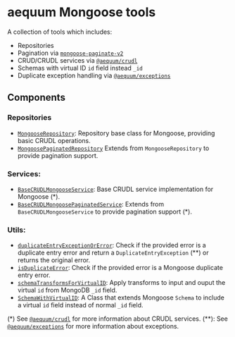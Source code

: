 aequum Mongoose tools 
=====================

A collection of tools which includes: 

- Repositories
- Pagination via [`mongoose-paginate-v2`](https://www.npmjs.com/package/mongoose-paginate-v2)
- CRUD/CRUDL services via [`@aequum/crudl`](https://www.npmjs.com/package/@aequum/crudl)
- Schemas with virtual ID `id` field instead `_id`
- Duplicate exception handling via [`@aequum/exceptions`](https://www.npmjs.com/package/@aequum/exceptions)


Components
----------

### Repositories

- [`MongooseRepository`](https://github.com/fbuccioni/aequum/blob/main/packages/mongoose/repositories/mongoose.repository.ts): Repository base class for Mongoose, providing basic CRUDL operations.
- [`MongoosePaginatedRepository`](https://github.com/fbuccioni/aequum/blob/main/packages/mongoose/repositories/paginated/mongoose-paginated.repository.ts) Extends from `MongooseRepository` to provide pagination support.


### Services:

- [`BaseCRUDLMongooseService`](https://github.com/fbuccioni/aequum/blob/main/packages/mongoose/services/base-crudl-mongoose.service.ts): Base CRUDL service implementation for Mongoose (*).
- [`BaseCRUDLMongoosePaginatedService`](https://github.com/fbuccioni/aequum/blob/main/packages/mongoose/services/paginated/base-crudl-mongoose-paginated.service.ts): Extends from `BaseCRUDLMongooseService` to provide pagination support (*).


### Utils:

- [`duplicateEntryExceptionOrError`](https://github.com/fbuccioni/aequum/blob/main/packages/mongoose/utils/exception.util.ts): Check if the provided error is a duplicate entry error and return a `DuplicateEntryException` (**) or returns the original error.
- [`isDuplicateError`](https://github.com/fbuccioni/aequum/blob/main/packages/mongoose/utils/exception.util.ts): Check if the provided error is a Mongoose duplicate entry error.
- [`schemaTransformsForVirtualID`](https://github.com/fbuccioni/aequum/blob/main/packages/mongoose/utils/schema.util.ts): Apply transforms to input and ouput the virtual `id`
from MongoDB `_id` field.
- [`SchemaWithVirtualID`](https://github.com/fbuccioni/aequum/blob/main/packages/mongoose/utils/schema.util.ts): A Class that extends Mongoose `Schema` to include a virtual `id` field instead of normal `_id` field.


(*) See [`@aequum/crudl`](https://www.npmjs.com/package/@aequum/crudl) for more information about CRUDL services.
(**): See [`@aequum/exceptions`](https://www.npmjs.com/package/@aequum/exceptions) for more information about exceptions.